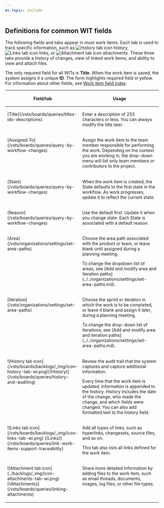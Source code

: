 ```yaml
---
ms.topic: include
---
```


<a id="definitions-in-common"></a>

## Definitions for common WIT fields  

The following fields and tabs appear in most work items. Each tab is used to track specific information, such as ![History tab icon](/vsts/boards/backlogs/_img/icon-history-tab-wi.png) history, ![Links tab icon](/vsts/boards/backlogs/_img/icon-links-tab-wi.png) links, or ![Attachment tab icon](/vsts/boards/backlogs/_img/icon-attachments-tab-wi.png) attachments. These three tabs provide a history of changes, view of linked work items, and ability to view and attach files.  

The only required field for all WITs is **Title**. When the work item is saved, the system assigns it a unique **ID**. The form highlights required field in yellow. For information about other fields, see [Work item field index](/vsts/boards/work-items/guidance/work-item-field).   

<table><thead>
<tr><th><p>Field/tab</p></th><th><p>Usage</p></th></tr></thead>
<tbody valign="top">
<tr>
	<td width="18%"><p>[Title](/vsts/boards/queries/titles-ids-descriptions) </p></td>
	<td><p>Enter a description of 255 characters or less. You can always modify the title later.</p></td></tr>
<tr>
	<td><p>[Assigned To](/vsts/boards/queries/query-by-workflow-changes)</p></td>
	<td><p>Assign the work item to the team member responsible for performing the work. Depending on the context you are working in, the drop-down menu will list only team members or contributors to the project.</p></td></tr>
<tr>
	<td><p>[State](/vsts/boards/queries/query-by-workflow-changes)</p></td>
	<td><p>When the work item is created, the State defaults to the first state in the workflow. As work progresses, update it to reflect the current state.</p></td></tr>
<tr>
	<td><p>[Reason](/vsts/boards/queries/query-by-workflow-changes)</p></td>
	<td><p>Use the default first. Update it when you change state. Each State is associated with a default reason.</p></td></tr>
<tr>
	<td><p>[Area](/vsts/organizations/settings/set-area-paths)</p></td>
	<td><p>Choose the area path associated with the product or team, or leave blank until assigned during a planning meeting.</p><p>To change the dropdown list of areas, see [Add and modify area and iteration paths](../../organizations/settings/set-area-paths.md).</p></td>
</tr>
<tr>
	<td><p>[Iteration](/vsts/organizations/settings/set-area-paths)</p></td>
	<td><p>Choose the sprint or iteration in which the work is to be completed, or leave it blank and assign it later, during a planning meeting.</p><p>To change the drop-down list of iterations, see [Add and modify area and iteration paths](../../organizations/settings/set-area-paths.md).</p></td>
</tr>
<tr>
	<td><p>![History tab icon](/vsts/boards/backlogs/_img/icon-history-tab-wi.png)[(History)](/vsts/boards/queries/history-and-auditing)</p></td>
	<td><p>Review the audit trail that the system captures and capture additional information.</p><p>Every time that the work item is updated, information is appended to the history. History includes the date of the change, who made the change, and which fields were changed. You can also add formatted text to the history field.</p></td></tr>
<tr>
	<td><p>![Links tab icon](/vsts/boards/backlogs/_img/icon-links-tab-wi.png) [(Links)](/vsts/boards/queries/link-work-items-support-traceability)</p></td>
	<td><p>Add all types of links, such as hyperlinks, changesets, source files, and so on.</p><p>This tab also lists all links defined for the work item.</p></td></tr>
<tr>
	<td><p>![Attachment tab icon](../backlogs/_img/icon-attachments-tab-wi.png)[(Attachments)](/vsts/boards/queries/linking-attachments) </p></td>
	<td><p>Share more detailed information by adding files to the work item, such as email threads, documents, images, log files, or other file types.</p></td></tr>
</tbody>
</table>




